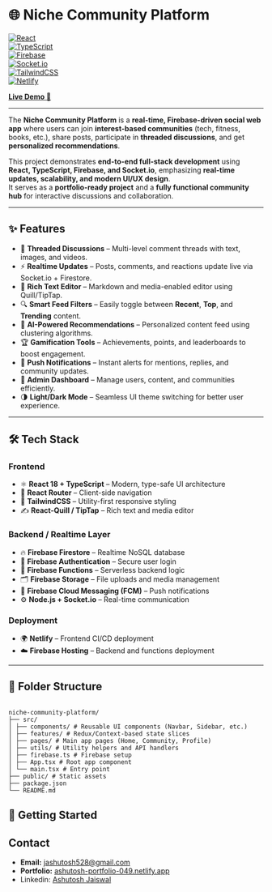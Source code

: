 # 🌐 Niche Community Platform  

[![React](https://img.shields.io/badge/React-18-blue?logo=react)](https://react.dev/)  
[![TypeScript](https://img.shields.io/badge/TypeScript-Strongly%20Typed-3178C6?logo=typescript)](https://www.typescriptlang.org/)  
[![Firebase](https://img.shields.io/badge/Firebase-Backend-orange?logo=firebase)](https://firebase.google.com/)  
[![Socket.io](https://img.shields.io/badge/Socket.io-Realtime-black?logo=socketdotio)](https://socket.io/)  
[![TailwindCSS](https://img.shields.io/badge/TailwindCSS-Utility--First-06B6D4?logo=tailwindcss)](https://tailwindcss.com/)  
[![Netlify](https://img.shields.io/badge/Deployed%20on-Netlify-00C7B7?logo=netlify)](https://scintillating-semifreddo-c24b33.netlify.app/)  

[**Live Demo 🚀**](https://scintillating-semifreddo-c24b33.netlify.app/)  

---

The **Niche Community Platform** is a **real-time, Firebase-driven social web app** where users can join **interest-based communities** (tech, fitness, books, etc.), share posts, participate in **threaded discussions**, and get **personalized recommendations**.  

This project demonstrates **end-to-end full-stack development** using **React, TypeScript, Firebase, and Socket.io**, emphasizing **real-time updates, scalability, and modern UI/UX design**.  
It serves as a **portfolio-ready project** and a **fully functional community hub** for interactive discussions and collaboration.  

---

## ✨ Features  

- 💬 **Threaded Discussions** – Multi-level comment threads with text, images, and videos.  
- ⚡ **Realtime Updates** – Posts, comments, and reactions update live via Socket.io + Firestore.  
- 📝 **Rich Text Editor** – Markdown and media-enabled editor using Quill/TipTap.  
- 🔍 **Smart Feed Filters** – Easily toggle between **Recent**, **Top**, and **Trending** content.  
- 🤖 **AI-Powered Recommendations** – Personalized content feed using clustering algorithms.  
- 🏆 **Gamification Tools** – Achievements, points, and leaderboards to boost engagement.  
- 🔔 **Push Notifications** – Instant alerts for mentions, replies, and community updates.  
- 🧩 **Admin Dashboard** – Manage users, content, and communities efficiently.  
- 🌗 **Light/Dark Mode** – Seamless UI theme switching for better user experience.  

---

## 🛠️ Tech Stack  

### Frontend  
- ⚛️ **React 18 + TypeScript** – Modern, type-safe UI architecture  
- 🧭 **React Router** – Client-side navigation  
- 🎨 **TailwindCSS** – Utility-first responsive styling  
- ✍️ **React-Quill / TipTap** – Rich text and media editor  

### Backend / Realtime Layer  
- 🔥 **Firebase Firestore** – Realtime NoSQL database  
- 🔐 **Firebase Authentication** – Secure user login  
- 🧰 **Firebase Functions** – Serverless backend logic  
- 🗂️ **Firebase Storage** – File uploads and media management  
- 📲 **Firebase Cloud Messaging (FCM)** – Push notifications  
- ⚙️ **Node.js + Socket.io** – Real-time communication  

### Deployment  
- 🌍 **Netlify** – Frontend CI/CD deployment  
- ☁️ **Firebase Hosting** – Backend and functions deployment  

---

## 📁 Folder Structure 
```

niche-community-platform/
├── src/
│ ├── components/ # Reusable UI components (Navbar, Sidebar, etc.)
│ ├── features/ # Redux/Context-based state slices
│ ├── pages/ # Main app pages (Home, Community, Profile)
│ ├── utils/ # Utility helpers and API handlers
│ ├── firebase.ts # Firebase setup
│ ├── App.tsx # Root app component
│ └── main.tsx # Entry point
├── public/ # Static assets
├── package.json
└── README.md
```

## 🚀 Getting Started  

## Contact
- **Email:** jashutosh528@gmail.com
- **Portfolio:** [ashutosh-portfolio-049.netlify.app](https://ashutosh-portfolio-049.netlify.app/)
- Linkedin:  [Ashutosh Jaiswal](https://www.linkedin.com/in/ashutosh-kumar-jaiswal-128054256/)
